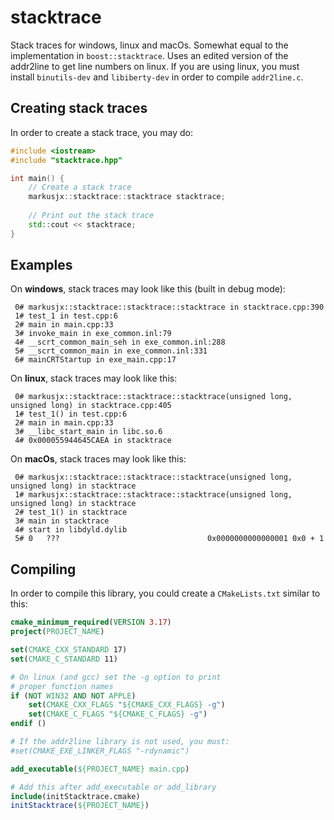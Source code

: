 # stacktrace
Stack traces for windows, linux and macOs. Somewhat equal to the implementation in ``boost::stacktrace``.
Uses an edited version of the addr2line to get line numbers on linux. If you are using linux,
you must install ``binutils-dev`` and ``libiberty-dev`` in order to compile ``addr2line.c``.

## Creating stack traces
In order to create a stack trace, you may do:
```c++
#include <iostream>
#include "stacktrace.hpp"

int main() {
    // Create a stack trace
    markusjx::stacktrace::stacktrace stacktrace;
    
    // Print out the stack trace
    std::cout << stacktrace;
}
```

## Examples
On **windows**, stack traces may look like this (built in debug mode):
```
 0# markusjx::stacktrace::stacktrace::stacktrace in stacktrace.cpp:390
 1# test_1 in test.cpp:6
 2# main in main.cpp:33
 3# invoke_main in exe_common.inl:79
 4# __scrt_common_main_seh in exe_common.inl:288
 5# __scrt_common_main in exe_common.inl:331
 6# mainCRTStartup in exe_main.cpp:17
```

On **linux**, stack traces may look like this:
```
 0# markusjx::stacktrace::stacktrace::stacktrace(unsigned long, unsigned long) in stacktrace.cpp:405
 1# test_1() in test.cpp:6
 2# main in main.cpp:33
 3# __libc_start_main in libc.so.6
 4# 0x000055944645CAEA in stacktrace
```

On **macOs**, stack traces may look like this:
```
 0# markusjx::stacktrace::stacktrace::stacktrace(unsigned long, unsigned long) in stacktrace
 1# markusjx::stacktrace::stacktrace::stacktrace(unsigned long, unsigned long) in stacktrace
 2# test_1() in stacktrace
 3# main in stacktrace
 4# start in libdyld.dylib
 5# 0   ???                                 0x0000000000000001 0x0 + 1
```

## Compiling
In order to compile this library, you could create a ``CMakeLists.txt`` similar to this:
```CMake
cmake_minimum_required(VERSION 3.17)
project(PROJECT_NAME)

set(CMAKE_CXX_STANDARD 17)
set(CMAKE_C_STANDARD 11)

# On linux (and gcc) set the -g option to print
# proper function names
if (NOT WIN32 AND NOT APPLE)
    set(CMAKE_CXX_FLAGS "${CMAKE_CXX_FLAGS} -g")
    set(CMAKE_C_FLAGS "${CMAKE_C_FLAGS} -g")
endif ()

# If the addr2line library is not used, you must:
#set(CMAKE_EXE_LINKER_FLAGS "-rdynamic")

add_executable(${PROJECT_NAME} main.cpp)

# Add this after add_executable or add_library
include(initStacktrace.cmake)
initStacktrace(${PROJECT_NAME})
```
